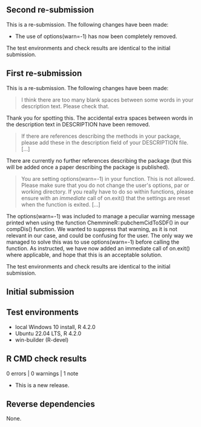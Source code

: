 ## **Second re-submission**

This is a re-submission. The following changes have been made:

* The use of options(warn=-1) has now been completely removed.

The test environments and check results are identical to the initial submission.


## **First re-submission**

This is a re-submission. The following changes have been made:

> I think there are too many blank spaces between some words in your
description text. Please check that.

Thank you for spotting this. The accidental extra spaces between words in the
description text in DESCRIPTION have been removed.

> If there are references describing the methods in your package, please
add these in the description field of your DESCRIPTION file. [...]

There are currently no further references describing the package
(but this will be added once a paper describing the package is published).

> You are setting options(warn=-1) in your function. This is not allowed.
Please make sure that you do not change the user's options, par or
working directory. If you really have to do so within functions, please
ensure with an *immediate* call of on.exit() that the settings are reset
when the function is exited. [...]

The options(warn=-1) was included to manage a peculiar warning message
printed when using the function ChemmineR::pubchemCidToSDF() in our compDis()
function. We wanted to suppress that warning, as it is not relevant in our
case, and could be confusing for the user. The only way we managed to solve
this was to use options(warn=-1) before calling the function. As instructed,
we have now added an immediate call of on.exit() where applicable, and hope
that this is an acceptable solution.

The test environments and check results are identical to the initial submission.


## **Initial submission**

## Test environments

* local Windows 10 install, R 4.2.0
* Ubuntu 22.04 LTS, R 4.2.0
* win-builder (R-devel)

## R CMD check results

0 errors | 0 warnings | 1 note

* This is a new release.

## Reverse dependencies

None.
